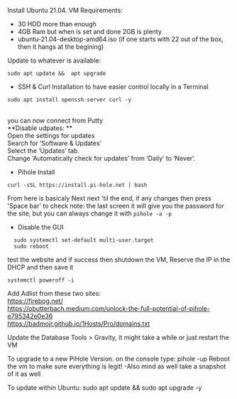 Install Ubuntu 21.04.
VM Requirements:
* 30 HDD more than enough
* 4GB Ram but when is set and done 2GB is plenty
* ubuntu-21.04-desktop-amd64.iso  (if one starts with 22 out of the box, then it hangs at the begining)

Update to whatever is available:
```
sudo apt update &&  apt upgrade
```

* SSH & Curl Installation to have easier control locally in a Terminal
```
sudo apt install openssh-server curl -y
```
 </br>you can now connect from Putty<br/>
**Disable udpates: **<br/>
	Open the settings for updates<br/>
	Search for ‘Software & Updates’<br/>
	Select the ‘Updates’ tab.<br/>
	Change ‘Automatically check for updates’ from ‘Daily’ to ‘Never‘.<br/>
	
* Pihole Install
```
curl -sSL https://install.pi-hole.net | bash
```
From here is basicaly Next next 'til the end, if any changes then press 'Space bar' to check
note: the last screen it will give you the password for the site, but you can always change it with ```pihole -a -p```

* Disable the GUI
```
  sudo systemctl set-default multi-user.target
  sudo reboot
 ```

test the website and if success then shutdown the VM, Reserve the IP in the DHCP and then save it
```
systemctl poweroff -i	
```
	
Add Adlist from these two sites:<br/>
https://firebog.net/<br/>
https://obutterbach.medium.com/unlock-the-full-potential-of-pihole-e795342e0e36<br/>
https://badmojr.github.io/1Hosts/Pro/domains.txt<br/>

Update the Database  Tools > Gravity, it might take a while or just restart the VM

To upgrade to a new PiHole Version. on the console type:
	pihole -up
Reboot the vm to make sure everything is legit! -Also mind as well take a snapshot of it as well

To update within Ubuntu:
 sudo apt update && sudo apt upgrade -y

